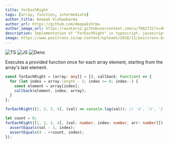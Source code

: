 ```yaml
---
title: forEachRight
tags: [array, function, intermediate]
author_title: Deepak Vishwakarma
author_url: https://github.com/deepakshrma
author_image_url: https://avatars2.githubusercontent.com/u/7682731?s=400
description: Implementation of "forEachRight" in typescript, javascript and deno.
image: https://www.positronx.io/wp-content/uploads/2018/11/positronx-banner-1152-1.jpg
---
```


![TS](https://img.shields.io/badge/supports-typescript-blue.svg?style=flat-square)
![JS](https://img.shields.io/badge/supports-javascript-yellow.svg?style=flat-square)
![Deno](https://img.shields.io/badge/supports-deno-green.svg?style=flat-square)

Executes a provided function once for each array element, starting from the array's last element.

```ts title="typescript"
const forEachRight = (array: any[] = [], callback: Function) => {
  for (let index = array.length - 1; index >= 0; index--) {
    const element = array[index];
    callback(element, index, array);
  }
};
```

```ts title="typescript"
forEachRight([1, 2, 3, 4], (val) => console.log(val)); // '4', '3', '2', '1'

let count = 0;
forEachRight([1, 2, 3, 4], (val: number, index: number, arr: number[]) => {
  assertEquals(val - 1, index);
  assertEquals(4 - ++count, index);
});
```
